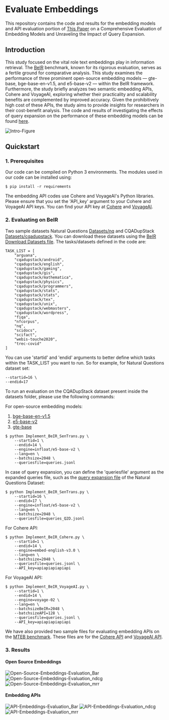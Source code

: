 # Evaluate Embeddings
This repository contains the code and results for the embedding models and API evaluation portion of [This Paper](https://drive.google.com/file/d/10xBOwAYMxlGfQgf10AtbdlyrTRuNm95z/view?usp=drive_link) on a Comprehensive Evaluation of Embedding Models and Unraveling the Impact of Query Expansion.

## Introduction
This study focused on the vital role text embeddings play in information retrieval. The [BeIR](https://github.com/beir-cellar/beir) benchmark, known for its rigorous evaluation, serves as a fertile ground for comparative analysis. This study examines the performance of three prominent open-source embedding models — gte-base, bge-base-en-v1.5, and e5-base-v2 — within the BeIR framework. Furthermore, the study briefly analyzes two semantic embedding APIs, Cohere and VoyageAI, exploring whether their practicality and scalability benefits are complemented by improved accuracy. Given the prohibitively high cost of these APIs, the study aims to provide insights for
researchers in their cost-benefit analysis. The code and results of investigating the effects of query expansion on the performance of these embedding models can be found [here](https://github.com/Maham-Mukaram/query-expansion).

![Intro-Figure](Pictures/Intro-Figure.png)

## Quickstart

### 1. Prerequisites

Our code can be compiled on Python 3 environments. The modules used in our code can be installed using:
```
$ pip install -r requirements
```

The embedding API codes use Cohere and VoyageAI's Python libraries. Please ensure that you set the 'API_key' argument to your Cohere and VoyageAI API keys. You can find your API key at [Cohere](https://dashboard.cohere.com/api-keys) and [VoyageAI](https://dash.voyageai.com/api-keys).


### 2. Evaluating on BeIR

Two sample datasets Natural Questions [Datasets/nq](Datasets/nq) and CQADupStack [Datasets/cqadupstack](Datasets/cqadupstack). You can download these datasets using the [BeIR Download Datasets file](https://github.com/beir-cellar/beir/blob/main/examples/dataset/download_dataset.py). The tasks/datasets defined in the code are:
```
TASK_LIST = [
    "arguana",
    "cqadupstack/android",
    "cqadupstack/english",
    "cqadupstack/gaming",
    "cqadupstack/gis",
    "cqadupstack/mathematica",
    "cqadupstack/physics",
    "cqadupstack/programmers",
    "cqadupstack/stats",
    "cqadupstack/stats",
    "cqadupstack/tex",
    "cqadupstack/unix",
    "cqadupstack/webmasters",
    "cqadupstack/wordpress",
    "fiqa",
    "nfcorpus",
    "nq",
    "scidocs",
    "scifact",
    "webis-touche2020",
    "trec-covid"
]
```
You can use 'startid' and 'endid' arguments to better define which tasks within the TASK_LIST you want to run. So for example, for Natural Questions dataset set:
```
--startid=16 \
--endid=17
```
To run an evaluation on the CQADupStack dataset present inside the datasets folder, please use the following commands:

For open-source embedding models:
1. [bge-base-en-v1.5](https://huggingface.co/BAAI/bge-base-en-v1.5)
2. [e5-base-v2](https://huggingface.co/intfloat/e5-base-v2)
3. [gte-base](https://huggingface.co/thenlper/gte-base)
```
$ python Implement_BeIR_SenTrans.py \
	--startid=1 \
	--endid=14 \
	--engine=infloat/e5-base-v2 \
	--lang=en \
	--batchsize=2048 \
	--queriesfile=queries.jsonl
```
In case of query expansion, you can define the 'queriesfile' argument as the expanded queries file, such as the [query expansion file](Datasets/nq/queries_Q2D.jsonl) of the Natural Questions Dataset:
```
$ python Implement_BeIR_SenTrans.py \
	--startid=16 \
	--endid=17 \
	--engine=infloat/e5-base-v2 \
	--lang=en \
	--batchsize=2048 \
	--queriesfile=queries_Q2D.jsonl
```

For Cohere API:
```
$ python Implement_BeIR_Cohere.py \
	--startid=1 \
	--endid=14 \
	--engine=embed-english-v3.0 \
	--lang=en \
	--batchsize=2048 \
	--queriesfile=queries.jsonl \
	--API_key=apiapiapiapiapi
```

For VoyageAI API:
```
$ python Implement_BeIR_VoyageAI.py \
	--startid=1 \
	--endid=14 \
	--engine=voyage-02 \
	--lang=en \
	--batchsizeBeIR=2048 \
	--batchsizeAPI=128 \
	--queriesfile=queries.jsonl \
	--API_key=apiapiapiapiapi
```
We have also provided two sample files for evaluating embedding APIs on the [MTEB benchmark](https://github.com/embeddings-benchmark/mteb). These files are for the [Cohere API](Implement_MTEB_Cohere.py) and [VoyageAI API](Implement_MTEB_VoyageAI.py).

### 3. Results
#### Open Source Embeddings
![Open-Source-Embeddings-Evaluation_Bar](Pictures/Bar_Chart_SenTrans.png)
![Open-Source-Embeddings-Evaluation_ndcg](Pictures/ndcg_SenTrans_noQE.png) ![Open-Source-Embeddings-Evaluation_mrr](Pictures/mrr_SenTrans_noQE.png)

#### Embedding APIs
![API-Embeddings-Evaluation_Bar](Pictures/Bar_Chart_API.png)
![API-Embeddings-Evaluation_ndcg](Pictures/ndcg_API_noQE.png) ![API-Embeddings-Evaluation_mrr](Pictures/mrr_API_noQE.png)

